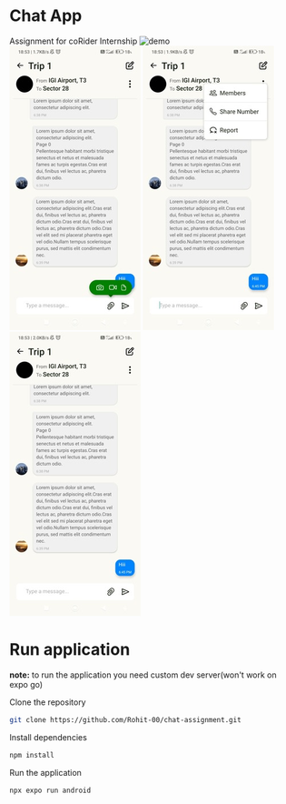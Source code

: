 # Chat App
Assignment for coRider Internship
![demo](/assets/recording/screen.gif)
![screenshot 1](/assets/ss1.jpeg)
![screenshot 2](/assets/ss2.jpeg)
![screenshot 3](/assets/ss3.jpeg)

# Run application

**note:** to run the application you need custom dev server(won't work on expo go)

Clone the repository 

```bash
git clone https://github.com/Rohit-00/chat-assignment.git
```
Install dependencies
```bash
npm install
```
Run the application
```bash
npx expo run android
```
